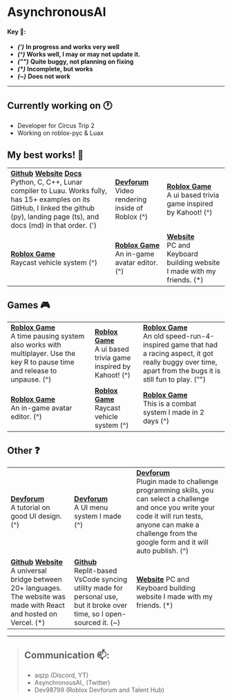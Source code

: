 # AsynchronousAI

#### Key 🔑:

- **_(')_** <td>**In progress and works very well**
- **_(^)_** <td>**Works well, I may or may not update it.**
- **_("")_** **Quite buggy, not planning on fixing**
- **_(\*)_** <td>**Incomplete, but works**
- **_(~)_** <td>**Does not work** <br>

---

## Currently working on 🕐

- Developer for Circus Trip 2
- Working on roblox-pyc & Luax

## My best works! 🥳

<table border="0">
 <tr>
    <td><a href="https://github.com/AsynchronousAI/roblox-pyc" target="_blank"><b>Github</b></a> <a href="https://robloxpy.vercel.app" target="_blank"><b>Website</b></a> <a href="https://robloxpyc.gitbook.io/roblox-pyc/" target="_blank"><b>Docs</b></a> <br>
  Python, C, C++, Lunar compiler to Luau. Works fully, has 15+ examples on its GitHub, I linked the github (py), landing page (ts), and docs (md) in that order. (')</td>

<td><a href="https://devforum.roblox.com/t/videoservice-v202-closed-easy-to-use-custom-video-player/1775696" target="_blank"><b>Devforum</b></a> <br>
  Video rendering inside of Roblox (^) </td> <td><a href="https://www.roblox.com/games/9333015136/Trivia" target="_blank"><b>Roblox Game</b></a> <br>
  A ui based trivia game inspired by Kahoot! (^)</td>
 </tr>
 <tr>
    <td><a href="https://www.roblox.com/games/12590841538" target="_blank"><b>Roblox Game</b></a> <br>
  Raycast vehicle system (^)</td>
    <td><a href="https://www.roblox.com/games/10950266679/Avatar-Demo" target="_blank"><b>Roblox Game</b></a> <br>
   An in-game avatar editor. (^)</td>
   <td><a href="https://website-8ehi39aty-asynchronousai.vercel.app" target="_blank"><b>Website</b></a> <br> PC and Keyboard building website I made with my friends. (*)
</td>
 </tr>
</table>

## Games 🎮

<table border="0">
 <tr>
<td> <a href="https://www.roblox.com/games/12101165625/Dev98799s-Place-Number-5" target="_blank"><b>Roblox Game</b></a> <br>
  A time pausing system also works with multiplayer. Use the key R to pause time and release to unpause. (^) </td>
<td> <a href="https://www.roblox.com/games/9333015136/Trivia" target="_blank"><b>Roblox Game</b></a> <br>
  A ui based trivia game inspired by Kahoot! (^) </td>
<td><a href="https://www.roblox.com/games/9734780826/Speed-Platformer" target="_blank"><b>Roblox Game</b></a> <br>
    An old speed-run-4-inspired game that had a racing aspect, it got really buggy over time, apart from the bugs it is still fun to play. ("") </td>
    </tr>
     <tr>
<td><a href="https://www.roblox.com/games/10950266679/Avatar-Demo" target="_blank"><b>Roblox Game</b></a> <br>
   An in-game avatar editor. (^) </td>
<td><a href="https://www.roblox.com/games/12590841538" target="_blank"><b>Roblox Game</b></a> <br>
  Raycast vehicle system (^) </td>
<td><a href="https://www.roblox.com/games/12085988855/combat" target="_blank"><b>Roblox Game</b></a> <br>
  This is a combat system I made in 2 days (^) </td>
   </tr>
  </table>
  
## Other ❓

  <table border="0">
 <tr>
<td><a href="https://devforum.roblox.com/t/how-to-make-extremely-clean-ui-while-keeping-good-ux/2438099?u=dev98799" target="_blank"><b>Devforum</b></a> <br>
  A tutorial on good UI design. (^) </td>
<td><a href="https://devforum.roblox.com/t/gui-menu-system-any-advice/1657597" target="_blank"><b>Devforum</b></a> <br>
  A UI menu system I made (^) </td>
<td><a href="https://devforum.roblox.com/t/challenges-v200-test-your-scripting-skill/1788762" target="_blank"><b>Devforum</b></a> <br>
  Plugin made to challenge programming skills, you can select a challenge and once you write your code it will run tests, anyone can make a challenge from the google form and it will auto publish.  (^) </td>
    </tr>
     <tr>
<td><a href="https://github.com/AsynchronousAI/clay" target="_blank"><b>Github</b></a> <a href="https://clay-code.vercel.app/" target="_blank"><b>Website</b></a> <br>
  A universal bridge between 20+ languages. The website was made with React and hosted on Vercel. (*) </td>
<td><a href="https://github.com/AsynchronousAI/ro-code" target="_blank"><b>Github</b></a> <br>
  Replit-based VsCode syncing utility made for personal use, but it broke over time, so I open-sourced it. (~) </td>
<td><a href="https://website-8ehi39aty-asynchronousai.vercel.app" target="_blank"><b>Website</b></a> PC and Keyboard building website I made with my friends. (*) </td>
        </tr>
    </table>
    
***

> ## Communication 📫:
>
> - aqzp (Discord, YT)
> - AsynchronousAI\_ (Twitter)
> - Dev98799 (Roblox Devforum and Talent Hub)
